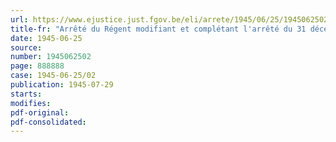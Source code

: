```yaml
---
url: https://www.ejustice.just.fgov.be/eli/arrete/1945/06/25/1945062502/justel
title-fr: "Arrêté du Régent modifiant et complétant l'arrêté du 31 décembre 1944, octroyant une indemnité de milice aux ayants droit des militaires soldés qui, après le 3 septembre 1944, se sont engagés, ont été appelés ou rappelés sous les drapeaux"
date: 1945-06-25
source:
number: 1945062502
page: 888888
case: 1945-06-25/02
publication: 1945-07-29
starts:
modifies:
pdf-original:
pdf-consolidated:
---
```


